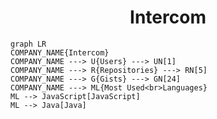 <h1 align="center">Intercom</h1>

```mermaid
graph LR
COMPANY_NAME{Intercom}
COMPANY_NAME ---> U{Users} ---> UN[1]
COMPANY_NAME ---> R{Repositories} ---> RN[5]
COMPANY_NAME ---> G{Gists} ---> GN[24]
COMPANY_NAME ---> ML{Most Used<br>Languages}
ML --> JavaScript[JavaScript]
ML --> Java[Java]
```
